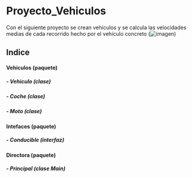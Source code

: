 # Proyecto_Vehiculos
Con el siguiente proyecto se crean vehículos y se calcula las velocidades medias de cada recorrido hecho por el vehículo concreto
(![imagen](https://github.com/AlosProg/Proyecto_Vehiculos/assets/125483177/a1a29972-e198-402b-a45a-d6961b449fee))

## **Indice**

#### **Vehiculos (paquete)**
##### - Vehiculo (clase)
##### - Coche (clase)
##### - Moto (clase)
#### **Intefaces (paquete)**
##### - Conducible (interfaz)
#### **Directora (paquete)**
##### - Principal (clase Main)
